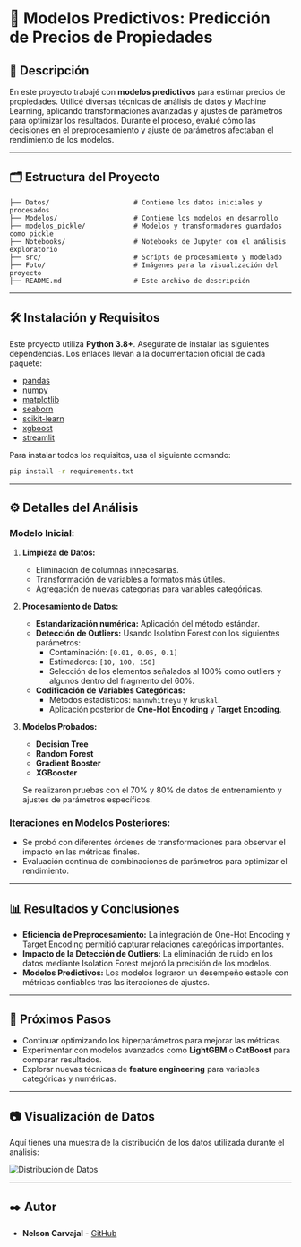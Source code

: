 
# 🏡 Modelos Predictivos: Predicción de Precios de Propiedades

## 📖 Descripción
En este proyecto trabajé con **modelos predictivos** para estimar precios de propiedades. Utilicé diversas técnicas de análisis de datos y Machine Learning, aplicando transformaciones avanzadas y ajustes de parámetros para optimizar los resultados. Durante el proceso, evalué cómo las decisiones en el preprocesamiento y ajuste de parámetros afectaban el rendimiento de los modelos.

---

## 🗂️ Estructura del Proyecto

```
├── Datos/                     # Contiene los datos iniciales y procesados
├── Modelos/                   # Contiene los modelos en desarrollo
├── modelos_pickle/            # Modelos y transformadores guardados como pickle
├── Notebooks/                 # Notebooks de Jupyter con el análisis exploratorio
├── src/                       # Scripts de procesamiento y modelado
├── Foto/                      # Imágenes para la visualización del proyecto
├── README.md                  # Este archivo de descripción
```

---

## 🛠️ Instalación y Requisitos
Este proyecto utiliza **Python 3.8+**. Asegúrate de instalar las siguientes dependencias. Los enlaces llevan a la documentación oficial de cada paquete:

- [pandas](https://pandas.pydata.org/docs/)
- [numpy](https://numpy.org/doc/)
- [matplotlib](https://matplotlib.org/stable/contents.html)
- [seaborn](https://seaborn.pydata.org/)
- [scikit-learn](https://scikit-learn.org/stable/documentation.html)
- [xgboost](https://xgboost.readthedocs.io/)
- [streamlit](https://docs.streamlit.io/)

Para instalar todos los requisitos, usa el siguiente comando:

```bash
pip install -r requirements.txt
```

---

## ⚙️ Detalles del Análisis

### **Modelo Inicial:**
1. **Limpieza de Datos:**
   - Eliminación de columnas innecesarias.
   - Transformación de variables a formatos más útiles.
   - Agregación de nuevas categorías para variables categóricas.

2. **Procesamiento de Datos:**
   - **Estandarización numérica:** Aplicación del método estándar.
   - **Detección de Outliers:** Usando Isolation Forest con los siguientes parámetros:
     - Contaminación: `[0.01, 0.05, 0.1]`
     - Estimadores: `[10, 100, 150]`
     - Selección de los elementos señalados al 100% como outliers y algunos dentro del fragmento del 60%.
   - **Codificación de Variables Categóricas:** 
     - Métodos estadísticos: `mannwhitneyu` y `kruskal`.
     - Aplicación posterior de **One-Hot Encoding** y **Target Encoding**.

3. **Modelos Probados:**
   - **Decision Tree**
   - **Random Forest**
   - **Gradient Booster**
   - **XGBooster**

   Se realizaron pruebas con el 70% y 80% de datos de entrenamiento y ajustes de parámetros específicos.

### **Iteraciones en Modelos Posteriores:**
- Se probó con diferentes órdenes de transformaciones para observar el impacto en las métricas finales.
- Evaluación continua de combinaciones de parámetros para optimizar el rendimiento.

---

## 📊 Resultados y Conclusiones

- **Eficiencia de Preprocesamiento:** La integración de One-Hot Encoding y Target Encoding permitió capturar relaciones categóricas importantes.
- **Impacto de la Detección de Outliers:** La eliminación de ruido en los datos mediante Isolation Forest mejoró la precisión de los modelos.
- **Modelos Predictivos:** Los modelos lograron un desempeño estable con métricas confiables tras las iteraciones de ajustes.

---

## 🔄 Próximos Pasos
- Continuar optimizando los hiperparámetros para mejorar las métricas.
- Experimentar con modelos avanzados como **LightGBM** o **CatBoost** para comparar resultados.
- Explorar nuevas técnicas de **feature engineering** para variables categóricas y numéricas.

---

## 📷 Visualización de Datos
Aquí tienes una muestra de la distribución de los datos utilizada durante el análisis:

![Distribución de Datos](Foto/distribucion_datos.png)

---

## ✒️ Autor
- **Nelson Carvajal** - [GitHub](https://github.com/ngcarvajall)

